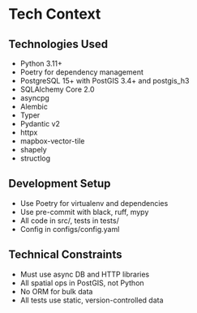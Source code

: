 # Tech Context

## Technologies Used
- Python 3.11+
- Poetry for dependency management
- PostgreSQL 15+ with PostGIS 3.4+ and postgis_h3
- SQLAlchemy Core 2.0
- asyncpg
- Alembic
- Typer
- Pydantic v2
- httpx
- mapbox-vector-tile
- shapely
- structlog

## Development Setup
- Use Poetry for virtualenv and dependencies
- Use pre-commit with black, ruff, mypy
- All code in src/, tests in tests/
- Config in configs/config.yaml

## Technical Constraints
- Must use async DB and HTTP libraries
- All spatial ops in PostGIS, not Python
- No ORM for bulk data
- All tests use static, version-controlled data 